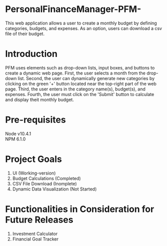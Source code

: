# PersonalFinanceManager-PFM-

This web application allows a user to create a monthly budget by defining categories, budgets, and expenses. As an option, users can download a csv file of their budget.

# Introduction
PFM uses elements such as drop-down lists, input boxes, and buttons to create a dynamic web page. First, the user selects a month from the drop-down list. Second, the user can dynamically generate new categories by clicking on the green '+' button located near the top-right part of the web page. Third, the user enters in the category name(s), budget(s), and expenses. Fourth, the user must click on the 'Submit' button to calculate and display theit monthly budget.

# Pre-requisites
Node v10.4.1<br>
NPM 6.1.0

# Project Goals
1) UI (Working-version)
2) Budget Calculations (Completed)
3) CSV File Download (Inomplete)
4) Dynamic Data Visualization (Not Started)

# Functionalities in Consideration for Future Releases
1) Investment Calculator
2) Financial Goal Tracker